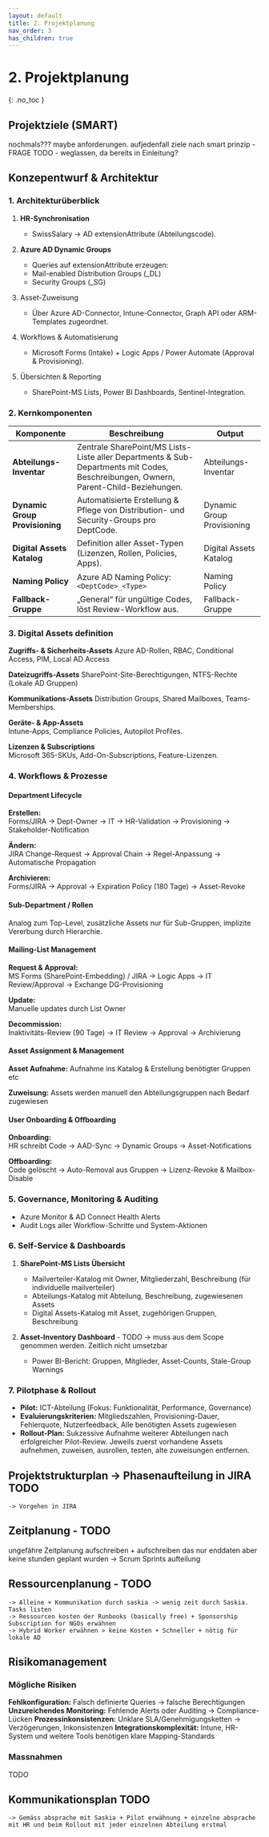 ```yaml
---
layout: default
title: 2. Projektplanung
nav_order: 3
has_children: true
---
```


# 2. Projektplanung
{: .no_toc }

## Projektziele (SMART)
nochmals??? maybe anforderungen. aufjedenfall ziele nach smart prinzip - FRAGE TODO - weglassen, da bereits in Einleitung?

## Konzepentwurf & Architektur

### 1. Architekturüberblick

1. **HR-Synchronisation**  
    - SwissSalary → AD extensionAttribute (Abteilungscode).  

2. **Azure AD Dynamic Groups**  
    - Queries auf extensionAttribute erzeugen:  
    - Mail-enabled Distribution Groups (<DeptCode>_DL)  
    - Security Groups (<DeptCode>_SG)  

3. Asset-Zuweisung  
    - Über Azure AD-Connector, Intune-Connector, Graph API oder ARM-Templates zugeordnet.  

4. Workflows & Automatisierung  
    - Microsoft Forms (Intake) + Logic Apps / Power Automate (Approval & Provisioning).  

5. Übersichten & Reporting  
    - SharePoint-MS Lists, Power BI Dashboards, Sentinel-Integration.

### 2. Kernkomponenten
| Komponente | Beschreibung | Output |
|--|--|--|
| **Abteilungs-Inventar** | Zentrale SharePoint/MS Lists-Liste aller Departments & Sub-Departments mit Codes, Beschreibungen, Ownern, Parent-Child-Beziehungen. | Abteilungs-Inventar |
| **Dynamic Group Provisioning** | Automatisierte Erstellung & Pflege von Distribution- und Security-Groups pro DeptCode. | Dynamic Group Provisioning |
| **Digital Assets Katalog** | Definition aller Asset-Typen (Lizenzen, Rollen, Policies, Apps). | Digital Assets Katalog |
| **Naming Policy** | Azure AD Naming Policy: `<DeptCode>_<Type>` | Naming Policy |
| **Fallback-Gruppe** | „General“ für ungültige Codes, löst Review-Workflow aus. | Fallback-Gruppe |


### 3. Digital Assets definition

**Zugriffs- & Sicherheits-Assets**
Azure AD-Rollen, RBAC, Conditional Access, PIM, Local AD Access  

**Dateizugriffs-Assets**
SharePoint-Site-Berechtigungen, NTFS-Rechte (Lokale AD Gruppen)

**Kommunikations-Assets**
Distribution Groups, Shared Mailboxes, Teams-Memberships.  

**Geräte- & App-Assets**  
Intune-Apps, Compliance Policies, Autopilot Profiles.  

**Lizenzen & Subscriptions**  
Microsoft 365-SKUs, Add-On-Subscriptions, Feature-Lizenzen.  

### 4. Workflows & Prozesse

#### Department Lifecycle

**Erstellen:**  
Forms/JIRA → Dept-Owner → IT → HR-Validation → Provisioning → Stakeholder-Notification  

**Ändern:**  
JIRA Change-Request → Approval Chain → Regel-Anpassung → Automatische Propagation  

**Archivieren:**  
Forms/JIRA → Approval → Expiration Policy (180 Tage) → Asset-Revoke

#### Sub-Department / Rollen

Analog zum Top-Level, zusätzliche Assets nur für Sub-Gruppen, implizite Vererbung durch Hierarchie.

#### Mailing-List Management

**Request & Approval:**  
MS Forms (SharePoint-Embedding) / JIRA → Logic Apps → IT Review/Approval → Exchange DG-Provisioning  

**Update:**  
Manuelle updates durch List Owner  

**Decommission:**  
Inaktivitäts-Review (90 Tage) → IT Review → Approval → Archivierung

#### Asset Assignment & Management

**Asset Aufnahme:**
Aufnahme ins Katalog & Erstellung benötigter Gruppen etc

**Zuweisung:**
Assets werden manuell den Abteilungsgruppen nach Bedarf zugewiesen

#### User Onboarding & Offboarding

**Onboarding:**  
HR schreibt Code → AAD-Sync → Dynamic Groups → Asset-Notifications  

**Offboarding:**  
Code gelöscht → Auto-Removal aus Gruppen → Lizenz-Revoke & Mailbox-Disable

### 5. Governance, Monitoring & Auditing

- Azure Monitor & AD Connect Health Alerts  
- Audit Logs aller Workflow-Schritte und System-Aktionen

### 6. Self-Service & Dashboards

1. **SharePoint-MS Lists Übersicht**  
    - Mailverteiler-Katalog mit Owner, Mitgliederzahl, Beschreibung  (für individuelle mailverteiler)
    - Abteilungs-Katalog mit  Abteilung, Beschreibung, zugewiesenen Assets
    - Digital Assets-Katalog mit Asset, zugehörigen Gruppen, Beschreibung

2. **Asset-Inventory Dashboard** - TODO -> muss aus dem Scope genommen werden. Zeitlich nicht umsetzbar  
    - Power BI-Bericht: Gruppen, Mitglieder, Asset-Counts, Stale-Group Warnings  

### 7. Pilotphase & Rollout

- **Pilot:** ICT-Abteilung (Fokus: Funktionalität, Performance, Governance)  
- **Evaluierungskriterien:** Mitgliedszahlen, Provisioning-Dauer, Fehlerquote, Nutzerfeedback, Alle benötigten Assets zugewiesen  
- **Rollout-Plan:** Sukzessive Aufnahme weiterer Abteilungen nach erfolgreicher Pilot-Review. Jeweils zuerst vorhandene Assets aufnehmen, zuweisen, ausrollen, testen, alte zuweisungen entfernen.

## Projektstrukturplan -> Phasenaufteilung in JIRA TODO
    -> Vorgehen in JIRA
## Zeitplanung - TODO
ungefähre Zeitplanung aufschreiben + aufschreiben das nur enddaten aber keine stunden geplant wurden
    -> Scrum Sprints aufteilung
## Ressourcenplanung - TODO
    -> Alleine + Kommunikation durch saskia -> wenig zeit durch Saskia. Tasks listen
    -> Ressourcen kosten der Runbooks (basically free) + Sponsorship Subscription for NGOs erwähnen
    -> Hybrid Worker erwähnen > keine Kosten + Schneller + nötig für lokale AD


## Risikomanagement

### Mögliche Risiken
**Fehlkonfiguration:** Falsch definierte Queries → falsche Berechtigungen
**Unzureichendes Monitoring:** Fehlende Alerts oder Auditing → Compliance-Lücken
**Prozessinkonsistenzen:** Unklare SLA/Genehmigungsketten → Verzögerungen, Inkonsistenzen
**Integrationskomplexität:** Intune, HR-System und weitere Tools benötigen klare Mapping-Standards
 
### Massnahmen
TODO

## Kommunikationsplan TODO
    -> Gemäss absprache mit Saskia + Pilot erwähnung + einzelne absprache mit HR und beim Rollout mit jeder einzelnen Abteilung erstmal
